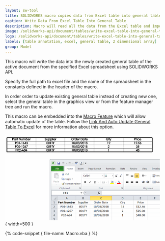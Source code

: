```yaml
---
layout: sw-tool
title: SOLIDWORKS macro copies data from Excel table into general table
caption: Write Data From Excel Table Into General Table
description: Macro will read all the data from the Excel table and import it into the new general table of the active document or update existing table using SOLIDWORKS API
image: /solidworks-api/document/tables/write-excel-table-into-general-table/excel-to-table.png
logo: /solidworks-api/document/tables/write-excel-table-into-general-table/excel-to-table.svg
labels: [table annotation, excel, general table, 2 dimensional array]
group: Model
---
```

This macro will write the data into the newly created general table of the active document from the specified Excel spreadsheet using SOLIDWORKS API.

Specify the full path to excel file and the name of the spreadsheet in the constants defined in the header of the macro.

In order order to update existing general table instead of creating new one, select the general table in the graphics view or from the feature manager tree and run the macro.

This macro can be embedded into the [Macro Feature](solidworks-api/document/macro-feature) which will allow automatic update of the table. Follow the [Link And Auto Update General Table To Excel](solidworks-api/document/macro-feature/general-table-link-excel/) for more information about this option.

![Excel table with purchase order data imported into SOLIDWORKS General Table](excel-table-to-sw-general-table.png){ width=500 }

{% code-snippet { file-name: Macro.vba } %}